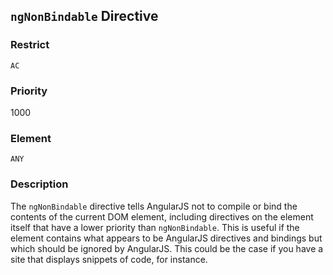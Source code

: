 ## `ngNonBindable` Directive

### Restrict

`AC`

### Priority

1000

### Element

`ANY`

### Description

The `ngNonBindable` directive tells AngularJS not to compile or bind the contents of the current DOM element, including directives on the element itself that have a lower priority than `ngNonBindable`. This is useful if the element contains what appears to be AngularJS directives and bindings but which should be ignored by AngularJS. This could be the case if you have a site that displays snippets of code, for instance.
